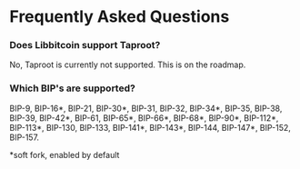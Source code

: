 # Frequently Asked Questions

### Does Libbitcoin support Taproot?

No, Taproot is currently not supported.
This is on the roadmap.

### Which BIP's are supported?

BIP-9, BIP-16\*, BIP-21, BIP-30\*, BIP-31, BIP-32, BIP-34\*, BIP-35, BIP-38, BIP-39, BIP-42\*, BIP-61, BIP-65\*, BIP-66\*, BIP-68\*, BIP-90\*, BIP-112\*, BIP-113\*, BIP-130, BIP-133, BIP-141\*, BIP-143\*, BIP-144, BIP-147\*, BIP-152, BIP-157.

*soft fork, enabled by default
